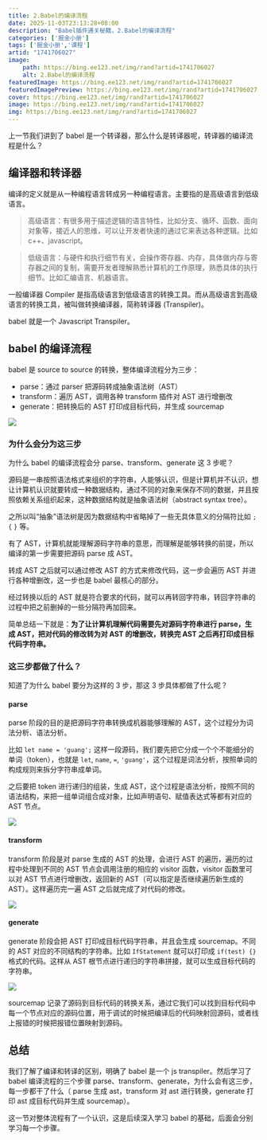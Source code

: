 ```yaml
---
title: 2.Babel的编译流程
date: 2025-11-03T23:13:28+08:00
description: "Babel插件通关秘籍，2.Babel的编译流程"
categories: ['掘金小册']
tags: ['掘金小册','课程']
artid: "1741706027"
image:
    path: https://bing.ee123.net/img/rand?artid=1741706027
    alt: 2.Babel的编译流程
featuredImage: https://bing.ee123.net/img/rand?artid=1741706027
featuredImagePreview: https://bing.ee123.net/img/rand?artid=1741706027
cover: https://bing.ee123.net/img/rand?artid=1741706027
image: https://bing.ee123.net/img/rand?artid=1741706027
img: https://bing.ee123.net/img/rand?artid=1741706027
---
```


上一节我们讲到了 babel 是一个转译器，那么什么是转译器呢，转译器的编译流程是什么？

## 编译器和转译器

编译的定义就是从一种编程语言转成另一种编程语言。主要指的是高级语言到低级语言。

> 高级语言：有很多用于描述逻辑的语言特性，比如分支、循环、函数、面向对象等，接近人的思维，可以让开发者快速的通过它来表达各种逻辑。比如 c++、javascript。

> 低级语言：与硬件和执行细节有关，会操作寄存器、内存，具体做内存与寄存器之间的复制，需要开发者理解熟悉计算机的工作原理，熟悉具体的执行细节。比如汇编语言、机器语言。

一般编译器 Compiler 是指高级语言到低级语言的转换工具。而从高级语言到高级语言的转换工具，被叫做转换编译器，简称转译器 (Transpiler)。

babel 就是一个 Javascript Transpiler。

## babel 的编译流程

babel 是 source to source 的转换，整体编译流程分为三步：

- parse：通过 parser 把源码转成抽象语法树（AST）
- transform：遍历 AST，调用各种 transform 插件对 AST 进行增删改
- generate：把转换后的 AST 打印成目标代码，并生成 sourcemap

![](https://p9-juejin.byteimg.com/tos-cn-i-k3u1fbpfcp/ee9eaa1f265c4c49ad156f2c691748d9~tplv-k3u1fbpfcp-watermark.image)

### 为什么会分为这三步

为什么 babel 的编译流程会分 parse、transform、generate 这 3 步呢？

源码是一串按照语法格式来组织的字符串，人能够认识，但是计算机并不认识，想让计算机认识就要转成一种数据结构，通过不同的对象来保存不同的数据，并且按照依赖关系组织起来，这种数据结构就是抽象语法树（abstract syntax tree）。

之所以叫“抽象”语法树是因为数据结构中省略掉了一些无具体意义的分隔符比如 `;`  `{` `}` 等。

有了 AST，计算机就能理解源码字符串的意思，而理解是能够转换的前提，所以编译的第一步需要把源码 parse 成 AST。

转成 AST 之后就可以通过修改 AST 的方式来修改代码，这一步会遍历 AST 并进行各种增删改，这一步也是 babel 最核心的部分。

经过转换以后的 AST 就是符合要求的代码，就可以再转回字符串，转回字符串的过程中把之前删掉的一些分隔符再加回来。

简单总结一下就是：**为了让计算机理解代码需要先对源码字符串进行 parse，生成 AST，把对代码的修改转为对 AST 的增删改，转换完 AST 之后再打印成目标代码字符串。**

### 这三步都做了什么？

知道了为什么 babel 要分为这样的 3 步，那这 3 步具体都做了什么呢？

#### parse

parse 阶段的目的是把源码字符串转换成机器能够理解的 AST，这个过程分为词法分析、语法分析。

比如 ```let name = 'guang';``` 这样一段源码，我们要先把它分成一个个不能细分的单词（token），也就是 `let`, `name`, `=`, `'guang'`，这个过程是词法分析，按照单词的构成规则来拆分字符串成单词。

之后要把 token 进行递归的组装，生成 AST，这个过程是语法分析，按照不同的语法结构，来把一组单词组合成对象，比如声明语句、赋值表达式等都有对应的 AST 节点。

![](https://p6-juejin.byteimg.com/tos-cn-i-k3u1fbpfcp/03bdbe8096944a0fa09c86ac2ff09e56~tplv-k3u1fbpfcp-watermark.image)

#### transform

transform 阶段是对 parse 生成的 AST 的处理，会进行 AST 的遍历，遍历的过程中处理到不同的 AST 节点会调用注册的相应的 visitor 函数，visitor 函数里可以对 AST 节点进行增删改，返回新的 AST（可以指定是否继续遍历新生成的 AST）。这样遍历完一遍 AST 之后就完成了对代码的修改。

![](https://p3-juejin.byteimg.com/tos-cn-i-k3u1fbpfcp/494b0bc006f64c71a92947f560e97e8c~tplv-k3u1fbpfcp-watermark.image)

#### generate

generate 阶段会把 AST 打印成目标代码字符串，并且会生成 sourcemap。不同的 AST 对应的不同结构的字符串。比如 `IfStatement` 就可以打印成  `if(test) {}` 格式的代码。这样从 AST 根节点进行递归的字符串拼接，就可以生成目标代码的字符串。

![](https://p9-juejin.byteimg.com/tos-cn-i-k3u1fbpfcp/84530b477a7540ee87e5bb12e9375569~tplv-k3u1fbpfcp-watermark.image)

sourcemap 记录了源码到目标代码的转换关系，通过它我们可以找到目标代码中每一个节点对应的源码位置，用于调试的时候把编译后的代码映射回源码，或者线上报错的时候把报错位置映射到源码。

## 总结

我们了解了编译和转译的区别，明确了 babel 是一个 js transpiler。然后学习了 babel 编译流程的三个步骤 parse、transform、generate，为什么会有这三步，每一步都干了什么（ parse 生成 ast，transform 对 ast 进行转换，generate 打印 ast 成目标代码并生成 sourcemap）。

这一节对整体流程有了一个认识，这是后续深入学习 babel 的基础，后面会分别学习每一个步骤。
